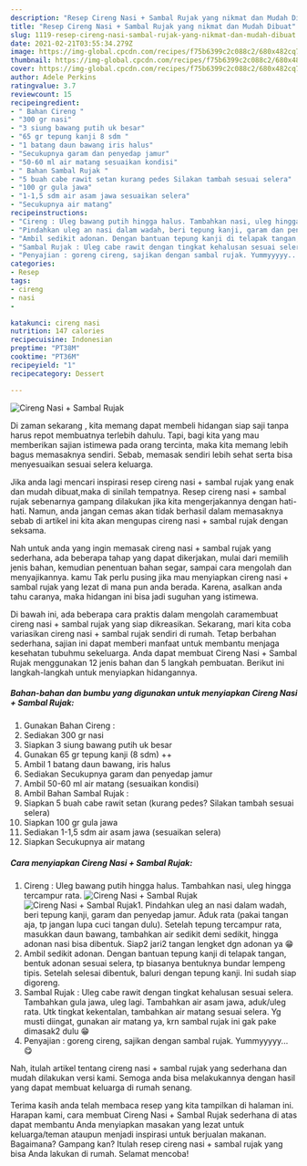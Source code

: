 ```yaml
---
description: "Resep Cireng Nasi + Sambal Rujak yang nikmat dan Mudah Dibuat"
title: "Resep Cireng Nasi + Sambal Rujak yang nikmat dan Mudah Dibuat"
slug: 1119-resep-cireng-nasi-sambal-rujak-yang-nikmat-dan-mudah-dibuat
date: 2021-02-21T03:55:34.279Z
image: https://img-global.cpcdn.com/recipes/f75b6399c2c088c2/680x482cq70/cireng-nasi-sambal-rujak-foto-resep-utama.jpg
thumbnail: https://img-global.cpcdn.com/recipes/f75b6399c2c088c2/680x482cq70/cireng-nasi-sambal-rujak-foto-resep-utama.jpg
cover: https://img-global.cpcdn.com/recipes/f75b6399c2c088c2/680x482cq70/cireng-nasi-sambal-rujak-foto-resep-utama.jpg
author: Adele Perkins
ratingvalue: 3.7
reviewcount: 15
recipeingredient:
- " Bahan Cireng "
- "300 gr nasi"
- "3 siung bawang putih uk besar"
- "65 gr tepung kanji 8 sdm "
- "1 batang daun bawang iris halus"
- "Secukupnya garam dan penyedap jamur"
- "50-60 ml air matang sesuaikan kondisi"
- " Bahan Sambal Rujak "
- "5 buah cabe rawit setan kurang pedes Silakan tambah sesuai selera"
- "100 gr gula jawa"
- "1-1,5 sdm air asam jawa sesuaikan selera"
- "Secukupnya air matang"
recipeinstructions:
- "Cireng : Uleg bawang putih hingga halus. Tambahkan nasi, uleg hingga tercampur rata."
- "Pindahkan uleg an nasi dalam wadah, beri tepung kanji, garam dan penyedap jamur. Aduk rata (pakai tangan aja, tp jangan lupa cuci tangan dulu). Setelah tepung tercampur rata, masukkan daun bawang, tambahkan air sedikit demi sedikit, hingga adonan nasi bisa dibentuk. Siap2 jari2 tangan lengket dgn adonan ya 😁"
- "Ambil sedikit adonan. Dengan bantuan tepung kanji di telapak tangan, bentuk adonan sesuai selera, tp biasanya bentuknya bundar lempeng tipis. Setelah selesai dibentuk, baluri dengan tepung kanji. Ini sudah siap digoreng."
- "Sambal Rujak : Uleg cabe rawit dengan tingkat kehalusan sesuai selera. Tambahkan gula jawa, uleg lagi. Tambahkan air asam jawa, aduk/uleg rata. Utk tingkat kekentalan, tambahkan air matang sesuai selera. Yg musti diingat, gunakan air matang ya, krn sambal rujak ini gak pake dimasak2 dulu 😁"
- "Penyajian : goreng cireng, sajikan dengan sambal rujak. Yummyyyyy... 😋"
categories:
- Resep
tags:
- cireng
- nasi
- 

katakunci: cireng nasi  
nutrition: 147 calories
recipecuisine: Indonesian
preptime: "PT38M"
cooktime: "PT36M"
recipeyield: "1"
recipecategory: Dessert

---
```



![Cireng Nasi + Sambal Rujak](https://img-global.cpcdn.com/recipes/f75b6399c2c088c2/680x482cq70/cireng-nasi-sambal-rujak-foto-resep-utama.jpg)

Di zaman  sekarang , kita memang dapat membeli hidangan siap saji tanpa harus repot membuatnya terlebih dahulu. Tapi, bagi kita yang mau memberikan sajian istimewa pada orang tercinta, maka kita memang lebih bagus memasaknya sendiri. Sebab, memasak sendiri lebih sehat serta bisa menyesuaikan sesuai selera keluarga.

Jika anda lagi mencari inspirasi resep cireng nasi + sambal rujak yang enak dan mudah dibuat,maka di sinilah tempatnya. Resep cireng nasi + sambal rujak  sebenarnya gampang dilakukan jika kita mengerjakannya dengan hati-hati. Namun, anda jangan cemas akan tidak berhasil dalam memasaknya 
sebab di artikel ini kita akan mengupas cireng nasi + sambal rujak dengan seksama.  



Nah untuk anda yang ingin memasak cireng nasi + sambal rujak yang sederhana, ada beberapa tahap yang dapat dikerjakan, mulai dari memilih jenis bahan, kemudian penentuan bahan segar, sampai cara mengolah dan menyajikannya. kamu Tak perlu pusing jika mau menyiapkan cireng nasi + sambal rujak yang lezat di mana pun anda berada. Karena, asalkan anda  tahu caranya, maka hidangan ini bisa jadi suguhan yang istimewa.

Di bawah ini, ada beberapa cara praktis  dalam mengolah caramembuat cireng nasi + sambal rujak yang siap dikreasikan. Sekarang, mari kita coba variasikan cireng nasi + sambal rujak sendiri di rumah. Tetap berbahan sederhana, sajian ini dapat memberi manfaat untuk membantu menjaga kesehatan tubuhmu sekeluarga. Anda dapat membuat Cireng Nasi + Sambal Rujak menggunakan 12 jenis bahan dan 5 langkah pembuatan. Berikut ini langkah-langkah untuk menyiapkan hidangannya.

<!--inarticleads1-->

##### Bahan-bahan dan bumbu yang digunakan untuk menyiapkan Cireng Nasi + Sambal Rujak:

1. Gunakan  Bahan Cireng :
1. Sediakan 300 gr nasi
1. Siapkan 3 siung bawang putih uk besar
1. Gunakan 65 gr tepung kanji (8 sdm) ++
1. Ambil 1 batang daun bawang, iris halus
1. Sediakan Secukupnya garam dan penyedap jamur
1. Ambil 50-60 ml air matang (sesuaikan kondisi)
1. Ambil  Bahan Sambal Rujak :
1. Siapkan 5 buah cabe rawit setan (kurang pedes? Silakan tambah sesuai selera)
1. Siapkan 100 gr gula jawa
1. Sediakan 1-1,5 sdm air asam jawa (sesuaikan selera)
1. Siapkan Secukupnya air matang




<!--inarticleads2-->

##### Cara menyiapkan Cireng Nasi + Sambal Rujak:

1. Cireng : Uleg bawang putih hingga halus. Tambahkan nasi, uleg hingga tercampur rata.
<img src="https://img-global.cpcdn.com/steps/f77eb605d0323836/160x128cq70/cireng-nasi-sambal-rujak-langkah-memasak-1-foto.jpg" alt="Cireng Nasi + Sambal Rujak"><img src="https://img-global.cpcdn.com/steps/a85924d1b568aaf6/160x128cq70/cireng-nasi-sambal-rujak-langkah-memasak-1-foto.jpg" alt="Cireng Nasi + Sambal Rujak">1. Pindahkan uleg an nasi dalam wadah, beri tepung kanji, garam dan penyedap jamur. Aduk rata (pakai tangan aja, tp jangan lupa cuci tangan dulu). Setelah tepung tercampur rata, masukkan daun bawang, tambahkan air sedikit demi sedikit, hingga adonan nasi bisa dibentuk. Siap2 jari2 tangan lengket dgn adonan ya 😁
1. Ambil sedikit adonan. Dengan bantuan tepung kanji di telapak tangan, bentuk adonan sesuai selera, tp biasanya bentuknya bundar lempeng tipis. Setelah selesai dibentuk, baluri dengan tepung kanji. Ini sudah siap digoreng.
1. Sambal Rujak : Uleg cabe rawit dengan tingkat kehalusan sesuai selera. Tambahkan gula jawa, uleg lagi. Tambahkan air asam jawa, aduk/uleg rata. Utk tingkat kekentalan, tambahkan air matang sesuai selera. Yg musti diingat, gunakan air matang ya, krn sambal rujak ini gak pake dimasak2 dulu 😁
1. Penyajian : goreng cireng, sajikan dengan sambal rujak. Yummyyyyy... 😋




Nah, itulah artikel tentang  cireng nasi + sambal rujak  yang sederhana dan mudah dilakukan versi kami. Semoga anda bisa melakukannya dengan hasil yang dapat membuat keluarga di rumah senang. 

Terima kasih anda telah membaca resep yang kita tampilkan di halaman ini. Harapan kami, cara membuat  Cireng Nasi + Sambal Rujak sederhana di atas dapat membantu Anda menyiapkan masakan yang lezat untuk keluarga/teman ataupun menjadi inspirasi untuk berjualan makanan. Bagaimana? Gampang kan? Itulah resep cireng nasi + sambal rujak yang bisa Anda lakukan di rumah. Selamat mencoba!

